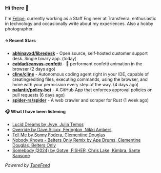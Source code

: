 ### Hi there 👋

I'm [Felipe](https://felipevm.com), currently working as a Staff Engineer at Transfeera, enthusiastic in technology and occasionally write about my experiences. Also a hobby photographer.

#### ⭐ Recent Stars
- **[abhinavxd/libredesk](https://github.com/abhinavxd/libredesk)** - Open source, self-hosted customer support desk. Single binary app. (today)
- **[catdad/canvas-confetti](https://github.com/catdad/canvas-confetti)** - 🎉 performant confetti animation in the browser (2 days ago)
- **[cline/cline](https://github.com/cline/cline)** - Autonomous coding agent right in your IDE, capable of creating/editing files, executing commands, using the browser, and more with your permission every step of the way. (4 days ago)
- **[palantir/policy-bot](https://github.com/palantir/policy-bot)** - A GitHub App that enforces approval policies on pull requests (6 days ago)
- **[spider-rs/spider](https://github.com/spider-rs/spider)** - A web crawler and scraper for Rust (1 week ago)

#### 🎧 What I have been listening
- [Lucid Dreams by Jyye, Julia Temos](https://open.spotify.com/track/0Nh8CfVJ7k2VIXaGFa04wd)
- [Override by Dave Silcox, Ferington, Nikki Ambers](https://open.spotify.com/track/40DjjsuODwdlRZ4XFfhcwH)
- [Tell Me by Sonny Fodera, Clementine Douglas](https://open.spotify.com/track/114I7yDc6X70Dq8labTqw8)
- [Nobody Knows - Belters Only Remix by Ape Drums, Clementine Douglas, Belters Only](https://open.spotify.com/track/1unlWf6dqVy71XhAdlMjH0)
- [Somebody (2024) by Gotye, FISHER, Chris Lake, Kimbra, Sante Sansone](https://open.spotify.com/track/0agQ9vIV7NP4dntGKLcCXO)

_Powered by [TuneFeed](https://tunefeed.app?ref=github.com)_
